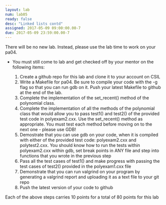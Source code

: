 ```yaml
---
layout: lab
num: lab05
ready: false
desc: "Linked lists contd"
assigned: 2017-05-09 09:00:00.00-7
due: 2017-05-09 23:59:00.00-7
---
```

<div markdown="1">


There will be no new lab. Instead, please use the lab time to work on your pa04.

* You must still come to lab and get checked off by your mentor on the following items:

	1. Create a github repo for this lab and clone it to your account on CSIL
	2. Write a Makefile for pa04. Be sure to compile your code with the -g flag so that you can run gdb on it. Push your latest Makefile to github at the end of the lab.
	3. Complete the implementation of the set_recent() method of the polynomial class.
	4. Complete the implementation of all the methods of the polynomial class that would allow you to pass test1() and test2() of the provided test code in polyexam2.cxx. Use the set_recent() method as appropriate. You must test each method before moving on to the next one - please use GDB!
	5. Demostrate that you can use gdb on your code, when it is compiled with either of the provided test code: polyexam2.cxx and polytest2.cxx. You should know how to run the tests within polyexam2.cxx within gdb, set break points in ANY file and step into functions that you wrote in the previous step
	6. Pass all the test cases of test1() and make progress with passing the test cases of test2() provided in the polyexam1.cxx file 
	7. Demonstrate that you can run valgrind on your program by generating a valgrind report and uploading it as a text file to your git repo
	8. Push the latest version of your code to github

Each of the above steps carries 10 points for a total of 80 points for this lab